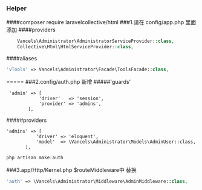 ### Helper
####composer require laravelcollective/html
###1.请在 config/app.php 里面 添加
####providers
```php
    Vancels\Administrator\AdministratorServiceProvider::class,
    Collective\Html\HtmlServiceProvider::class,
```
####aliases
```php
'vTools' => Vancels\Administrator\Facade\ToolsFacade::class,
```
=====
###2.config/auth.php 新增 
#####'guards'
```
 'admin' => [
            'driver'   => 'session',
            'provider' => 'admins',
        ],
 ```
 #####providers
 ```
'admins' => [
            'driver' => 'eloquent',
            'model'  => \Vancels\Administrator\Models\AdminUser::class,
        ],
```

```php
php artisan make:auth
```



###3.app/Http/Kernel.php 
$routeMiddleware中  替换
```php
'auth' => \Vancels\Administrator\Middleware\AdminMiddleware::class,
```